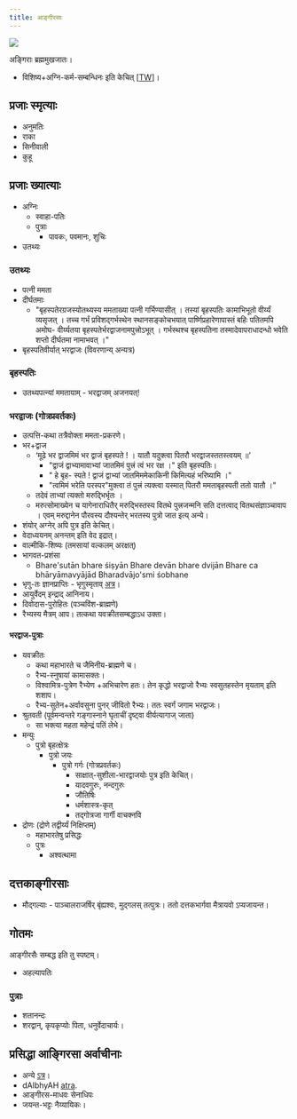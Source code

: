 ```yaml
---
title: आङ्गीरसाः
---
```



[![](http://i.imgur.com/SLlTLpo.png)](http://i.imgur.com/SLlTLpo.png)



अङ्गिराः ब्रह्ममुखजातः।

- विशिष्य+अग्नि-कर्म-सम्बन्धिनः इति केचित् \[[TW](https://twitter.com/blog_supplement/status/893639042595794944)\]।


## प्रजाः स्मृत्याः
- अनुमतिः
- राका
- सिनीवाली
- कुहू

## प्रजाः ख्यात्याः
- अग्निः
    - स्वाहा-पतिः
    - पुत्राः
        - पावकः, पवमानः, शुचिः
- उतथ्यः

### उतथ्यः
- पत्नी ममता
- दीर्घतमाः
    - "बृहस्पतेरग्रजस्योतथ्यस्य ममताख्या पत्नी गर्भिण्यासीत् । तस्यां बृहस्पतिः कामाभिभूतो वीर्य्यं व्यसृजत् । तच्च गर्भं प्रविशद्गर्भस्थेन स्थानसङ्कोचभयात् पार्ष्णिप्रहारेणापास्तं बहिः पतितमपि अमोघ\- वीर्य्यतया बृहस्पतेर्भरद्वाजनामपुत्त्रोऽभूत् । गर्भस्थश्च बृहस्पतिना तस्मादेवापराधादन्धो भवेति शप्तो दीर्घतमा नामाभवत् ।"
- बृहस्पतिवीर्यात् भरद्वाजः (विवरणान्य् अन्यत्र)

### बृहस्पतिः
-  उतथ्यपत्न्यां ममतायाम् - भरद्वाजम् अजनयत्!

### भरद्वाजः (गोत्रप्रवर्तकः)
- उत्पत्ति-कथा तत्रैवोक्ता ममता-प्रकरणे।
- भर+द्वाज
    - ‘मूढे भर द्वाजमिमं भर द्वाजं बृहस्पते ! । यातौ यदुक्त्वा पितरौ भरद्वाजस्ततस्त्वयम् ॥’ 
        - "द्वाजं द्वाभ्यामावाभ्यां जातमिमं पुत्त्रं त्वं भर रक्ष ।" इति बृहस्पतिः।
        - " हे बृह\- स्पते ! द्वाजं द्वाभ्यां जातमिममेकाकिनी किमित्यहं भरिष्यामि ।"
        - "त्वमिमं भरेति परस्पर"मुक्त्वा तं पुत्त्रं त्यक्त्वा यस्मात् पितरौ ममताबृहस्पती ततो यातौ ।" 
    - तदेवं ताभ्यां त्यक्तो मरुद्भिर्भृतः ।
    - मरुत्सोमाख्येन च यागेनाराधितैर् मरुद्भिस्तस्य वितथे पुत्त्रजन्मनि सति दत्तत्वाद् वितथसंज्ञाञ्चावाप ।  एवम् मरुद्दानेन पौरवस्य दौश्यन्तेर् भरतस्य पुत्रो जात इत्य् अन्ये।
- शंयोर् अग्नेर् अपि पुत्र इति केचित्।
- वेदाध्ययनम् अनन्तम् इति वेद इद्रात्।
- वाल्मीकि-शिष्यः (तमसायां वल्कलम् अरक्षत्)
- भागवत-प्रशंसा
    - Bhare'sutān bhare śiṣyān Bhare devān bhare dvijān  Bhare ca bhāryāmavyājād Bharadvājo'smi śobhane
- भृगु\-तः ज्ञानप्राप्तिः \- भृगुस्मृताव् [अत्र](https://archive.org/details/bhRgu-smRti-print)।
- आयुर्वेदम् इन्द्राद् आनिनाय।
- दिवोदास-पुरोहितः (पञ्चविंश-ब्राह्मणे)
- रैभ्यस्य मैत्रम् आप। तत्कथा यवक्रीतसम्बद्धाऽध उक्ता।

#### भरद्वाज-पुत्राः
- यवक्रीतः
    - कथा महाभारते च जैमिनीय-ब्राह्मणे च।
    - रैभ्य-स्नुषायां कामासक्तः।
    - विश्वामित्र-पुत्रेण रैभ्येण +अभिचारेण हतः। तेन कृद्धो भरद्वाजो रैभ्यः स्वसुतहस्तेन मृयताम् इति शशाप। 
    - रैभ्य-सुतेन+अर्वावसुना पुनर् जीवितो रैभ्यः। ततः स्वर्गं जगाम भरद्वाजः।
- श्रुतवती (पूर्वमन्वन्तरे गङ्गास्नाने घृताचीं दृष्ट्वा वीर्यत्यागाज् जाता)
    - सा भक्त्या महता महेन्द्रं पतिं लेभे।
- मन्युः
    - पुत्रो बृहत्क्षेत्रः
        - पुत्रो जयः
            - पुत्रो गर्गः (गोत्रप्रवर्तकः)
                - साक्षात्-सुशीला-भारद्वाजयोः पुत्र इति केचित्।
                - यादवगुरुः, नन्दगुरुः
                - जौतिषिः
                - धर्मशास्त्र-कृत्
                - तद्गोत्रजा गार्गी वाचक्नवि
- द्रोणः (द्रोणे तद्वीर्य्यं निक्षिप्तम्)
    - महाभारतेषु प्रसिद्धः
    - पुत्रः
        - अश्वत्थामा

## दत्तकाङ्गीरसाः
- मौद्गल्याः - पाञ्चालराजर्षिर् बृंह्यश्वः, मुद्गलस् तत्पुत्रः। ततो दत्तकभार्गवा मैत्रायवो ऽप्यजायन्त।

## गोतमः
आङ्गीरसैः सम्बद्ध इति तु स्पष्टम्। 

- अहल्यापतिः

### पुत्राः
- शतानन्दः
- शरद्वान्, कृपकृप्योः पिता, धनुर्वेदाचार्यः।


## प्रसिद्धा आङ्गिरसा अर्वाचीनाः

- अन्ये [ऽत्र](https://sites.google.com/site/hinduvichaarah/system/errors/NodeNotFound?suri=wuid://defaultdomain/hinduvichaarah/gx:247136be5d4d5f38)।
- dAlbhyAH [atra](http://www.oocities.org/somasushma/dalbhya.html).
- आङ्गीरस-माधवः सेनाधिपः
- जयन्त-भट्टः नैय्यायिकः।
